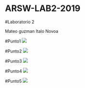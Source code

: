 # ARSW-LAB2-2019

#Laboratorio 2

Mateo guzman
Italo Novoa

#Punto1
![](img/punto1.PNG)

#Punto2
![](img/punto2.PNG)

#Punto3
![](img/punto3.PNG)

#Punto4
![](img/punto4.PNG)

#Punto5
![](img/punto5.PNG)
